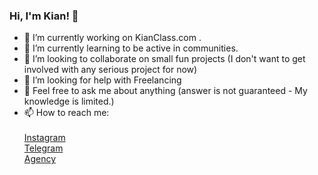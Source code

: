 ### Hi, I'm Kian! 👋

- 🔭 I’m currently working on KianClass.com .
- 🌱 I’m currently learning to be active in communities.
- 👯 I’m looking to collaborate on small fun projects (I don't want to get involved with any serious project for now)
- 🤔 I’m looking for help with Freelancing
- 💬 Feel free to ask me about anything (answer is not guaranteed - My knowledge is limited.)
- 📫 How to reach me:<br/><br/>
    [Instagram](https://instagram.com/kianashnad/) <br/>
    [Telegram](https://t.me/kianashnad/) <br/>
    [Agency](https://agency.kianclass.com/) <br/>

